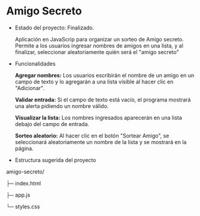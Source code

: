 <h1> Amigo Secreto</h1>

- Estado del proyecto: Finalizado.

  Aplicación en JavaScrip para organizar un sorteo de Amigo secreto.
  Permite a los usuarios ingresar nombres de amigos en una lista, y al finalizar, seleccionar aleatoriamente quién será el "amigo secreto"

- Funcionalidades
  
  **Agregar nombres:** Los usuarios escribirán el nombre de un amigo en un campo de texto y lo agregarán a una lista visible al hacer clic en "Adicionar".

  **Validar entrada:** Si el campo de texto está vacío, el programa mostrará una alerta pidiendo un nombre válido.

  **Visualizar la lista:** Los nombres ingresados aparecerán en una lista debajo del campo de entrada.

  **Sorteo aleatorio:** Al hacer clic en el botón "Sortear Amigo", se seleccionará aleatoriamente un nombre de la lista y se mostrará en la página.

- Estructura sugerida del proyecto
  
amigo-secreto/

├─ index.html

├─ app.js       

└─ styles.css   
